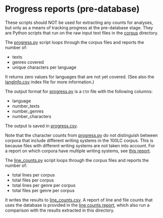 # Progress reports (pre-database)

These scripts should NOT be used for extracting any counts for analyses, but only as a means of tracking progress at the pre-database stage. They are Python scripts that run on the raw input text files in the [corpus](../../Corpus/) directory.

The [progress.py](progress.py) script loops through the corpus files and reports the number of: 

* texts
* genres covered
* unique characters per language

It returns zero values for languages that are not yet covered. (See also the [langInfo.csv](../../LangInfo/langInfo_100LC.csv) index file for more information.) 

The output format for [progress.py](progress.py) is a `CSV` file with the following columns:

* language
* number_texts
* number_genres
* number_characters

The output is saved in [progress.csv](progress.csv).

Note that the character counts from [progress.py](progress.py) do not distinguish between corpora that include different writing systems in the 100LC corpus. This is because files with different writing systems are not taken into account. For a report on which corpora have multiple writing systems, see [this report](../writing_systems/get_writing_systems.md).

The [line_counts.py](line_counts.py) script loops through the corpus files and reports the number of:

* total lines per corpus
* total files per corpus
* total lines per genre per corpus
* total files per genre per corpus

It writes the results to [line_counts.csv](line_counts.csv). A report of line and file counts that uses the database is provided in the [line counts report](../line_counts/line_counts.md), which also run a comparison with the results extracted in this directory.
